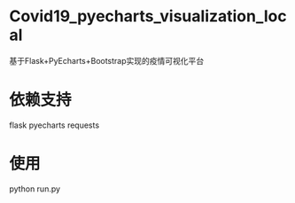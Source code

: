 # Covid19_pyecharts_visualization_local
基于Flask+PyEcharts+Bootstrap实现的疫情可视化平台

# 依赖支持
flask
pyecharts
requests

# 使用
python run.py
